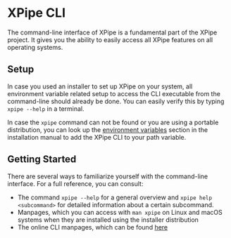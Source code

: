 # XPipe CLI

The command-line interface of XPipe is a fundamental part of the XPipe project.
It gives you the ability to easily access all XPipe features on all operating systems.

## Setup

In case you used an installer to set up XPipe on your system,
all environment variable related setup to access the CLI executable from the command-line should already be done.
You can easily verify this by typing ``xpipe --help`` in a terminal.

In case the ``xpipe`` command can not be found or you are using a portable distribution, you can
look up the [environment variables](../installation#environment-variables)
section in the installation manual to add the XPipe CLI to your path variable.

## Getting Started

There are several ways to familiarize yourself with the command-line interface.
For a full reference, you can consult:

* The command ``xpipe --help`` for a general overview and
  ``xpipe help <subcommand>`` for detailed information about a certain subcommand.
* Manpages, which you can access with ``man xpipe`` on Linux and macOS systems
  when they are installed using the installer distribution
* The online CLI manpages, which can be found [here](man/xpipe)

